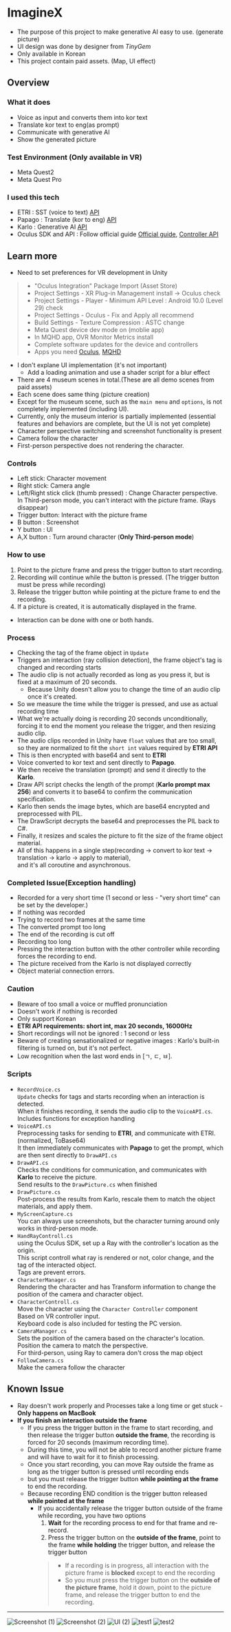 # ImagineX
+ The purpose of this project to make generative AI easy to use. (generate picture)
+ UI design was done by designer from _TinyGem_
+ Only available in Korean
+ This project contain paid assets. (Map, UI effect)
## Overview
### What it does
+ Voice as input and converts them into kor text 
+ Translate kor text to eng(as prompt)
+ Communicate with generative AI
+ Show the generated picture
### Test Environment (Only available in VR)
+ Meta Quest2
+ Meta Quest Pro 
### I used this tech
+ ETRI : SST (voice to text) [API](https://aiopen.etri.re.kr/guide/Recognition)
+ Papago : Translate (kor to eng) [API](https://developers.naver.com/docs/papago/README.md)
+ Karlo : Generative AI [API](https://developers.kakao.com/product/karlo)
+ Oculus SDK and API : Follow official guide [Official guide](https://developer.oculus.com/documentation/unity/unity-gs-overview/), [Controller API](https://developer.oculus.com/documentation/unity/unity-ovrinput/)
## Learn more
+ Need to set preferences for VR development in Unity
> + "Oculus Integration" Package Import (Asset Store)    
> + Project Settings - XR Plug-in Management install -> Oculus check      
> + Project Settings - Player - Minimum API Level : Android 10.0 (Level 29) check    
> + Project Settings - Oculus - Fix and Apply all recommend    
> + Build Settings - Texture Compression : ASTC change    
> + Meta Quest device dev mode on (moblie app)    
> + In MQHD app, OVR Monitor Metrics install    
> + Complete software updates for the device and controllers    
> + Apps you need [Oculus](https://www.meta.com/kr/ko/quest/setup/?utm_source=www.meta.com&utm_medium=oculusredirect), [MQHD](https://developer.oculus.com/downloads/package/oculus-developer-hub-win)
+ I don't explane UI implementation (it's not important)
  + Add a loading animation and use a shader script for a blur effect
+ There are 4 museum scenes in total.(These are all demo scenes from paid assets)
+ Each scene does same thing (picture creation)
+ Except for the museum scene, such as the `main menu` and `options`, is not completely implemented (including UI).
+ Currently, only the museum interior is partially implemented (essential features and behaviors are complete, but the UI is not yet complete)
+ Character perspective switching and screenshot functionality is present
+ Camera follow the character
+ First-person perspective does not rendering the character.
### Controls
+ Left stick: Character movement
+ Right stick: Camera angle
+ Left/Right stick click (thumb pressed) : Change Character perspective. In Third-person mode, you can't interact with the picture frame. (Rays disappear)
+ Trigger button: Interact with the picture frame
+ B button : Screenshot
+ Y button : UI
+ A,X button : Turn around character (**Only Third-person mode**)
### How to use
1. Point to the picture frame and press the trigger button to start recording.
2. Recording will continue while the button is pressed. (The trigger button must be press while recording)
3. Release the trigger button while pointing at the picture frame to end the recording.
4. If a picture is created, it is automatically displayed in the frame.
+ Interaction can be done with one or both hands.
### Process
+ Checking the tag of the frame object in `Update`
+ Triggers an interaction (ray collision detection), the frame object's tag is changed and recording starts
+ The audio clip is not actually recorded as long as you press it, but is fixed at a maximum of 20 seconds.
  + Because Unity doesn't allow you to change the time of an audio clip once it's created.
+ So we measure the time while the trigger is pressed, and use as actual recording time
+ What we're actually doing is recording 20 seconds unconditionally, forcing it to end the moment you release the trigger, and then resizing audio clip.
+ The audio clips recorded in Unity have `float` values that are too small, so they are normalized to fit the `short int` values required by **ETRI API**
+ This is then encrypted with base64 and sent to **ETRI**
+ Voice converted to kor text and sent directly to **Papago**.
+ We then receive the translation (prompt) and send it directly to the **Karlo**.
+ Draw API script checks the length of the prompt (**Karlo prompt max 256**) and converts it to base64 to confirm the communication specification.
+ Karlo then sends the image bytes, which are base64 encrypted and preprocessed with PIL.
+ The DrawScript decrypts the base64 and preprocesses the PIL back to C#.
+ Finally, it resizes and scales the picture to fit the size of the frame object material.
+ All of this happens in a single step(recording -> convert to kor text -> translation -> karlo -> apply to material),    
and it's all coroutine and asynchronous.
### Completed Issue(Exception handling)
+ Recorded for a very short time (1 second or less - "very short time" can be set by the developer.)
+ If nothing was recorded
+ Trying to record two frames at the same time
+ The converted prompt too long
+ The end of the recording is cut off
+ Recording too long
+ Pressing the interaction button with the other controller while recording forces the recording to end.
+ The picture received from the Karlo is not displayed correctly
+ Object material connection errors.
### Caution
+ Beware of too small a voice or muffled pronunciation
+ Doesn't work if nothing is recorded
+ Only support Korean
+ **ETRI API requirements: short int, max 20 seconds, 16000Hz**
+ Short recordings will not be ignored : 1 second or less 
+ Beware of creating sensationalized or negative images : Karlo's built-in filtering is turned on, but it's not perfect.
+ Low recognition when the last word ends in [ㄱ, ㄷ, ㅂ].
### Scripts
+ `RecordVoice.cs`    
`Update` checks for tags and starts recording when an interaction is detected.    
When it finishes recording, it sends the audio clip to the `VoiceAPI.cs`.    
Includes functions for exception handling 
+ `VoiceAPI.cs`    
Preprocessing tasks for sending to **ETRI**, and communicate with ETRI.(normalized, ToBase64)    
It then immediately communicates with **Papago** to get the prompt, which are then sent directly to `DrawAPI.cs`    
+ `DrawAPI.cs`    
Checks the conditions for communication, and communicates with **Karlo** to receive the picture.    
Send results to the `DrawPicture.cs` when finished
+ `DrawPicture.cs`     
Post-process the results from Karlo, rescale them to match the object materials, and apply them.
+ `MyScreenCapture.cs`    
You can always use screenshots, but the character turning around only works in third-person mode.    
+ `HandRayControll.cs`    
using the Oculus SDK, set up a Ray with the controller's location as the origin.    
This script controll what ray is rendered or not, color change, and the tag of the interacted object.    
Tags are prevent errors.
+ `CharacterManager.cs`    
Rendering the character and has Transform information to change the position of the camera and character object.
+ `CharacterControll.cs`    
Move the character using the `Character Controller` component    
Based on VR controller input.    
Keyboard code is also included for testing the PC version.
+ `CameraManager.cs`    
Sets the position of the camera based on the character's location.    
Position the camera to match the perspective.    
For third-person, using Ray to camera don't cross the map object 
+ `FollowCamera.cs`    
Make the camera follow the character
## Known Issue
+ Ray doesn't work properly and Processes take a long time or get stuck - **Only happens on MacBook**
+ **If you finish an interaction outside the frame**
  + If you press the trigger button in the frame to start recording, and then release the trigger button **outside the frame**, the recording is forced for 20 seconds (maximum recording time).
  + During this time, you will not be able to record another picture frame and will have to wait for it to finish processing.
  + Once you start recording, you can move Ray outside the frame as long as the trigger button is pressed until recording ends
  + but you must release the trigger button **while pointing at the frame** to end the recording.
  + Because recording END condition is the trigger button released **while pointed at the frame**
    + If you accidentally release the trigger button outside of the frame while recording, you have two options
      1. **Wait** for the recording process to end for that frame and re-record.
      2. Press the trigger button on the **outside of the frame**, point to the frame **while holding** the trigger button, and release the trigger button    
      > + If a recording is in progress, all interaction with the picture frame is **blocked** except to end the recording    
      > + So you must press the trigger button on the **outside of the picture frame**, hold it down, point to the picture frame, and release the trigger button to end the recording.
---
![Screenshot (1)](https://github.com/WooChan-Noh/ImagineX/assets/103042258/def88683-38a0-422f-a6b3-0861f06d261f)
![Screenshot (2)](https://github.com/WooChan-Noh/ImagineX/assets/103042258/fb5da3ca-ee05-42db-a413-24a2f2d1674e)
![UI (2)](https://github.com/WooChan-Noh/ImagineX/assets/103042258/54832acc-ee9f-478a-b0bb-fc09592a33cc)
![test1](https://github.com/WooChan-Noh/ImagineX/assets/103042258/f4421a38-c78d-4df8-aa0f-b4d7258dfe88)
![test2](https://github.com/WooChan-Noh/ImagineX/assets/103042258/5d0c4538-6993-4f01-ac3e-9b363d7e9e84)

